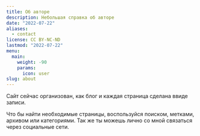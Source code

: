 ```yaml
---
title: Об авторе
description: Небольшая справка об авторе
date: "2022-07-22"
aliases:
  - contact
license: CC BY-NC-ND
lastmod: "2022-07-22"
menu:
  main:
    weight: -90
    params:
      icon: user
slug: about
---
```


Сайт сейчас организован, как блог и каждая страница сделана ввиде записи.

Что бы найти необходимые страницы, воспользуйся поиском, метками, архивом или категориями. Так же ты можешь лично со мной связаться через социальные сети.
